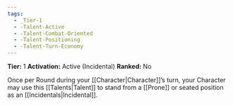 ```yaml
---
tags:
  - _Tier-1
  - -Talent-Active
  - -Talent-Combat-Oriented
  - -Talent-Positioning
  - -Talent-Turn-Economy
---
```

**Tier:** 1
**Activation:** Active (Incidental)
**Ranked:** No

Once per Round during your [[Character|Character]]’s turn, your Character may use this [[Talents|Talent]] to stand from a [[Prone]] or seated position as an [[Incidentals|Incidental]].